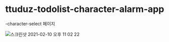 # ttuduz-todolist-character-alarm-app



-character-select 페이지 <br>

![스크린샷 2021-02-10 오후 11 02 22](https://user-images.githubusercontent.com/67693142/107520100-63790580-6bf4-11eb-917c-b03883d87adc.png)
